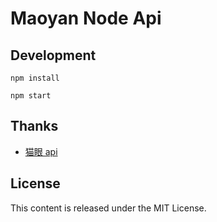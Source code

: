 # Maoyan Node Api

## Development

```
npm install

npm start
```

## Thanks
- [猫眼 api](http://www.jianshu.com/p/9855610eb1d4)

## License

This content is released under the MIT License.
